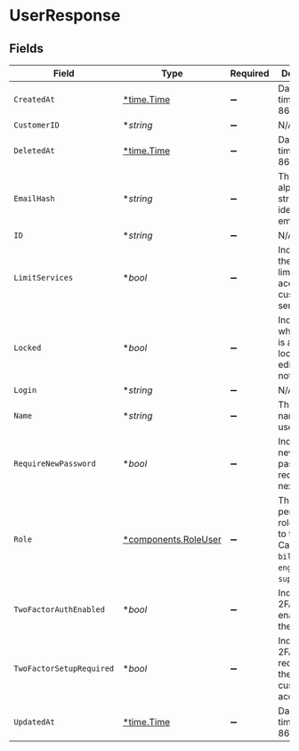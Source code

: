 # UserResponse


## Fields

| Field                                                                                            | Type                                                                                             | Required                                                                                         | Description                                                                                      | Example                                                                                          |
| ------------------------------------------------------------------------------------------------ | ------------------------------------------------------------------------------------------------ | ------------------------------------------------------------------------------------------------ | ------------------------------------------------------------------------------------------------ | ------------------------------------------------------------------------------------------------ |
| `CreatedAt`                                                                                      | [*time.Time](https://pkg.go.dev/time#Time)                                                       | :heavy_minus_sign:                                                                               | Date and time in ISO 8601 format.                                                                | 2020-04-09T18:14:30Z                                                                             |
| `CustomerID`                                                                                     | **string*                                                                                        | :heavy_minus_sign:                                                                               | N/A                                                                                              | x4xCwxxJxGCx123Rx5xTx                                                                            |
| `DeletedAt`                                                                                      | [*time.Time](https://pkg.go.dev/time#Time)                                                       | :heavy_minus_sign:                                                                               | Date and time in ISO 8601 format.                                                                | 2020-04-09T18:14:30Z                                                                             |
| `EmailHash`                                                                                      | **string*                                                                                        | :heavy_minus_sign:                                                                               | The alphanumeric string identifying a email login.                                               |                                                                                                  |
| `ID`                                                                                             | **string*                                                                                        | :heavy_minus_sign:                                                                               | N/A                                                                                              | x9KzsrACXZv8tPwlEDsKb6                                                                           |
| `LimitServices`                                                                                  | **bool*                                                                                          | :heavy_minus_sign:                                                                               | Indicates that the user has limited access to the customer's services.                           |                                                                                                  |
| `Locked`                                                                                         | **bool*                                                                                          | :heavy_minus_sign:                                                                               | Indicates whether the is account is locked for editing or not.                                   |                                                                                                  |
| `Login`                                                                                          | **string*                                                                                        | :heavy_minus_sign:                                                                               | N/A                                                                                              | krisowner@example.com                                                                            |
| `Name`                                                                                           | **string*                                                                                        | :heavy_minus_sign:                                                                               | The real life name of the user.                                                                  |                                                                                                  |
| `RequireNewPassword`                                                                             | **bool*                                                                                          | :heavy_minus_sign:                                                                               | Indicates if a new password is required at next login.                                           |                                                                                                  |
| `Role`                                                                                           | [*components.RoleUser](../../models/shared/roleuser.md)                                          | :heavy_minus_sign:                                                                               | The permissions role assigned to the user. Can be `user`, `billing`, `engineer`, or `superuser`. | user                                                                                             |
| `TwoFactorAuthEnabled`                                                                           | **bool*                                                                                          | :heavy_minus_sign:                                                                               | Indicates if 2FA is enabled on the user.                                                         |                                                                                                  |
| `TwoFactorSetupRequired`                                                                         | **bool*                                                                                          | :heavy_minus_sign:                                                                               | Indicates if 2FA is required by the user's customer account.                                     |                                                                                                  |
| `UpdatedAt`                                                                                      | [*time.Time](https://pkg.go.dev/time#Time)                                                       | :heavy_minus_sign:                                                                               | Date and time in ISO 8601 format.                                                                | 2020-04-09T18:14:30Z                                                                             |